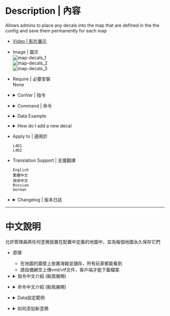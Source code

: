# Description | 內容
Allows admins to place any decals into the map that are defined in the the config and save them permanently for each map

* [Video | 影片展示](https://youtu.be/VGWEMl-6IgQ)

* Image | 圖示
	<br/>![map-decals_1](image/map-decals_1.jpg)
	<br/>![map-decals_2](image/map-decals_2.jpg)
	<br/>![map-decals_3](image/map-decals_3.jpg)

* Require | 必要安裝
<br/>None

* <details><summary>ConVar | 指令</summary>

    * cfg/sourcemod/map-decals.cfg
	```php
	// How far away from the Decals position it will be traced to and check distance to prevent painting a Decal over another
	md_decal_dista "50.0"

	// Turns on/off printing out of decal positions
	md_decal_printpos "1"

	// Path to the spray sound used by map-decals plugin
	md_decal_spraysound "player/sprayer.wav"

	// what kind of way to download decals? [0 - all at once, 1 - depend on Map specific configs]
	md_download_style "1"
	```
</details>

* <details><summary>Command | 命令</summary>
    
	* **Paints a decal on the wall you are currently aiming at (Adm required: Custom3)**
	```php
	sm_paintdecal <decalname | decal_id>
	```

	* **Currently not implemented, change map to reload the decals from the config file. (Adm required: Root)**
	```php
	sm_removedecal <aim | all | id | name | last>
	```

	* **Saves the decal position to the map specific config file. (Adm required: Root)**
	```php
	sm_savedecal <aim | all | id | name | last>
	```

	* **Lists decals (Adm required: Custom3)**
	```php
	sm_listdecal <aim | all | id | last | map | name | saved>
	```

	* **Shows current aim position (Adm required: Custom3)**
	```php
	sm_aimpos
	```

	* **Map Decals Menu for Admins (Adm required: Custom3)**
	```php
	sm_decalmenu
	```
</details>

* <details><summary>Data Example</summary>

	* configs\map-decals\decal.cfg
	```php
	"Decals"
	{
		"decalname" //<-Name whatever you want
		{
			"path"	"decals/TS_SERVER/TS_base" //<--decal file path, relative to the /materials/ folder
		}
	}	
	```
</details>

* <details><summary>How do I add a new decal</summary>

	1. Preparation of vmt/vtf files
		* Tool - [VTFEdit](https://nemstools.github.io/pages/VTFLib-Download.html)
		* Valve Developer Community - [Decals](http://developer.valvesoftware.com/wiki/Decals)
		* file names
			* Ensure no file has space or special characters like "long dash" (–) or so.
		* file size
			* Next, it is recommended every file will not be > 5 MB. in size (to improve download speed).
			* To decrease the size, Compress .vtf to .vtf.bz2 [file archiver 7-Zip Portable](https://portableapps.com/apps/utilities/7-zip_portable)

	2. Preparation the list
		* Download all files(addons and materials).
		* Put them in your game folder
    		* If L4D1, ```Left 4 Dead Dedicated Server\left4dead```
    		* If L4D2, ```Left 4 Dead 2 Dedicated Server\left4dead2```
		* Copy YOUR vtf files to the materials/decals/TS_SERVER directory, at least they should be in materials, otherwise it won't work. Edit your .vmt file with a text editor if neccesary, to change the path to the .vmt file.
		* Add the path of the decal to the main config file "addons\sourcemod\configs\map-decals\decal.cfg". The path has to be put relative to the materials folder, and without the file extension.
		* Prepare your content-server for FastDL, if you don't know what "FastDL" is, please google it

	3. Setup server to work with downloadable content
		* ConVars in your cfg/server.cfg should be:
			* If you are L4D1
			```php
			sm_cvar sv_allowdownload "1"
			sm_cvar sv_downloadurl "http://your-content-server.com/game/left4dead/"
			```
			* If you are L4D2
			```php
			sm_cvar sv_allowdownload "1"
			sm_cvar sv_downloadurl "http://your-content-server.com/game/left4dead2"	
			```

	4. Uploading files to server.
		* Upload "materials" folder to content-server
			* If you are L4D1, ```your-content-server.com/game/left4dead/materials/decals/TS_SERVER/materials/``` 
			* If you are L4D2, ```your-content-server.com/game/left4dead2/materials/decals/TS_SERVER/materials/```
		* Upload "materials" folder to your game server.
    		* If you are L4D1, ```Left 4 Dead Dedicated Server\left4dead\materials\```
    		* If you are L4D2, ```Left 4 Dead 2 Dedicated Server\left4dead2\materials\```
		* Upload "materials" folder to your client's game folder (for test).
    		* If you are L4D1, ```left 4 dead\left4dead\materials\```
    		* If you are L4D2, ```Left 4 Dead 2\left4dead2\materials\```

	5. Start the server and test
		* Aim at a wall and use !paintdecal <decalname> the name you just type in decal.cfg
		* say !savedecal to save a Decal to the config whilst aiming at it, "!savedecal all" saves all Decals (on current Map), "!savedecal [id]" saves a Decal by id, "!savedecal [last]" saves last painted Decal, "!savedecal [name]" saves all Decals by decalname (on current Map)
		* The decals will be saved to configs\map-decals\maps\XXXXXX.cfg (XXXXXX is map name)
		* Restart map to see if the Decal is already on the wall
</details>

* Apply to | 適用於
	```
	L4D1
	L4D2
	```

* Translation Support | 支援翻譯
	```
	English
	繁體中文
	简体中文
	Russian
	German
	```

* <details><summary>Changelog | 版本日誌</summary>

    * 1.4 (2022-07-28)
	    * add new convar.
	    * player only downloads decals depending on Map specific configs
	    * fix translation error
	    * fix file error
    * v1.1
	    * [original plugin by berni](https://forums.alliedmods.net/showthread.php?t=69502)
</details>

- - - -
# 中文說明
允許管理員將任何塗鴉放置在配置中定義的地圖中，並為每個地圖永久保存它們

* 原理
    * 在地圖的牆壁上放置海報並儲存，所有玩家都能看到
	* 請自備網空上傳vmt/vtf文件，客戶端才能下載檔案

* <details><summary>指令中文介紹 (點我展開)</summary>

	* cfg/sourcemod/map-decals.cfg
		```php
		// 塗鴉位置能被追蹤多遠，並檢查距離以防止在另一個塗鴉上繪製一個塗鴉
		md_decal_dista "50.0"

		// 打印塗鴉位置
		md_decal_printpos "1"

		// map-decals 當使用塗鴉時的聲音來源路徑
		md_decal_spraysound "player/sprayer.wav"

		// 什麼樣的方式來下載塗鴉？[0 - 一次全部，1 - 取決於地圖特定的配置]
		md_download_style "1"
		```
</details>

* <details><summary>命令中文介紹 (點我展開)</summary>

	* **在您當前瞄準的牆上繪製塗鴉需要管理員權限 (權限：Custom3)**
		```php
		sm_paintdecal <decalname | decal_id>
		```

	* **目前尚不完整，更換地圖以從配置文件重新加載塗鴉。 (Adm required: Root)**
	```php
	sm_removedecal <aim | all | id | name | last>
	```

	* **將塗鴉位置保存到地圖特定的配置文件中。 (Adm required: Root)**
	```php
	sm_savedecal <aim | all | id | name | last>
	```

	* **列出塗鴉位置 (Adm required: Custom3)**
	```php
	sm_listdecal <aim | all | id | last | map | name | saved>
	```

	* **顯示當前位置 (Adm required: Custom3)**
	```php
	sm_aimpos
	```

	* **管理員的地圖塗鴉菜單 (Adm required: Custom3)**
	```php
	sm_decalmenu
	```
</details>

* <details><summary>Data設定範例</summary>

	* configs\map-decals\decal.cfg
	```php
	"Decals"
	{
		"decalname" //<-為這個塗鴉命名，可隨便取，不要中文
		{
			"path"	"decals/TS_SERVER/TS_base" //<-圖片路徑，路徑必須相對於"materials"資料夾，不需要寫上副檔名，不要中文
		}
	}	
	```
</details>

* <details><summary>如何添加新塗鴉</summary>

	1. 準備vmt/vtf文件
		* 工具 - [VTFEdit](https://nemstools.github.io/pages/VTFLib-Download.html)
		* Valve 開發者社區 - [塗鴉](http://developer.valvesoftware.com/wiki/Decals)
		* 文件名
			* 確保沒有文件有空格或特殊字符，如"長破折號"(–) 等。
			* 不能有中文
			
		* 文件大小
			* 接下來，建議每個文件不要> 5 MB。大小（以提高下載速度）。
			* 要減小大小，將 .vtf 壓縮為 .vtf.bz2 [文件歸檔程序 7-Zip Portable](https://portableapps.com/apps/utilities/7-zip_portable)
		
	2. 準備清單
		* 下載所有文件（插件和材料）。
		* 將它們放在遊戲伺服器資料夾中
    		* 如果你是 L4D1，```Left 4 Dead Dedicated Server\left4dead```
    		* 如果你是 L4D2，```Left 4 Dead 2 Dedicated Server\left4dead2```
		* 將你的vtf文件複製到materials/decals/TS_SERVER目錄下，至少應該在materials裡面，否則不行。如果需要，請使用文本編輯器編輯 .vmt 文件，以更改 .vmt 文件的路徑。
		* 將塗鴉的路徑添加到主配置文件"addons\sourcemod\configs\map-decals\decal.cfg"。路徑必須相對於materials資料夾，不需要寫上副檔名。
		* 準備你的網空並可以支援FastDL, 不知道什麼是FastDL請自行Google
		
	3. 設置伺服器以處理可下載的內容
		* 寫入以下內容到cfg/server.cfg
			* 如果你是 L4D1
				```php
				sm_cvar sv_allowdownload "1"
				sm_cvar sv_downloadurl "http://your-content-server.com/game/left4dead/"
				```
			* 如果你是 L4D2
				```php
				sm_cvar sv_allowdownload "1"
				sm_cvar sv_downloadurl "http://your-content-server.com/game/left4dead2"	
				```
		
	4. 上傳文件到伺服器。
		* 將"materials"資料夾上傳到網空伺服器
			* 如果你是 L4D1，```your-content-server.com/game/left4dead/materials/```
			* 如果你是 L4D2，```your-content-server.com/game/left4dead2/materials/```
		* 將"materials"資料夾複製到您的遊戲伺服器資料夾。
    		* 如果你是 L4D1，```Left 4 Dead Dedicated Server\left4dead\materials\```
    		* 如果你是 L4D2，```Left 4 Dead 2 Dedicated Server\left4dead2\materials\```
		* 將"materials"資料夾上傳到您的遊戲資料夾（用於測試）。
    		* 如果你是 L4D1，```left 4 dead\left4dead\materials\```
    		* 如果你是 L4D2，```Left 4 Dead 2\left4dead2\materials\```

	5. 啟動伺服器並測試
		* 瞄準牆壁並使用 !paintdecal <decalname> 打上你剛才在decal.cfg文件裡取的命名
		* 現在您可以使用 !savedecal 將瞄準的現存塗鴉保存到配置中
		* 保存配置位於 configs\map-decals\maps\XXXXXX.cfg (XXXXXX 是地圖名)
		* 重啟地圖，查看塗鴉是否已經在牆壁上
</details>